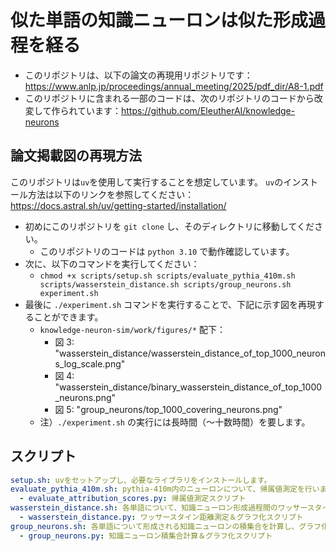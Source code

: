 # 似た単語の知識ニューロンは似た形成過程を経る
- このリポジトリは、以下の論文の再現用リポジトリです：https://www.anlp.jp/proceedings/annual_meeting/2025/pdf_dir/A8-1.pdf
- このリポジトリに含まれる一部のコードは、次のリポジトリのコードから改変して作られています：https://github.com/EleutherAI/knowledge-neurons

## 論文掲載図の再現方法
このリポジトリは`uv`を使用して実行することを想定しています。
`uv`のインストール方法は以下のリンクを参照してください：https://docs.astral.sh/uv/getting-started/installation/

- 初めにこのリポジトリを `git clone` し、そのディレクトリに移動してください。
  - このリポジトリのコードは `python 3.10` で動作確認しています。
- 次に、以下のコマンドを実行してください：
  - `chmod +x scripts/setup.sh scripts/evaluate_pythia_410m.sh scripts/wasserstein_distance.sh scripts/group_neurons.sh experiment.sh`
- 最後に `./experiment.sh` コマンドを実行することで、下記に示す図を再現することができます。
  - `knowledge-neuron-sim/work/figures/*` 配下：
    - 図 3: "wasserstein_distance/wasserstein_distance_of_top_1000_neurons_log_scale.png"
    - 図 4: "wasserstein_distance/binary_wasserstein_distance_of_top_1000_neurons.png"
    - 図 5: "group_neurons/top_1000_covering_neurons.png"
  - 注）`./experiment.sh` の実行には長時間（〜十数時間）を要します。


## スクリプト
```yaml
setup.sh: uvをセットアップし、必要なライブラリをインストールします。
evaluate_pythia_410m.sh: pythia-410m内のニューロンについて、帰属値測定を行います。
  - evaluate_attribution_scores.py: 帰属値測定スクリプト
wasserstein_distance.sh: 各単語について、知識ニューロン形成過程間のワッサースタイン距離を測定し、グラフ化します。
  - wasserstein_distance.py: ワッサースタイン距離測定＆グラフ化スクリプト
group_neurons.sh: 各単語について形成される知識ニューロンの積集合を計算し、グラフ化します。
  - group_neurons.py: 知識ニューロン積集合計算＆グラフ化スクリプト
```
